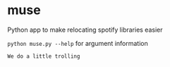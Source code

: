 # muse
Python app to make relocating spotify libraries easier

`python muse.py --help` for argument information

    We do a little trolling
